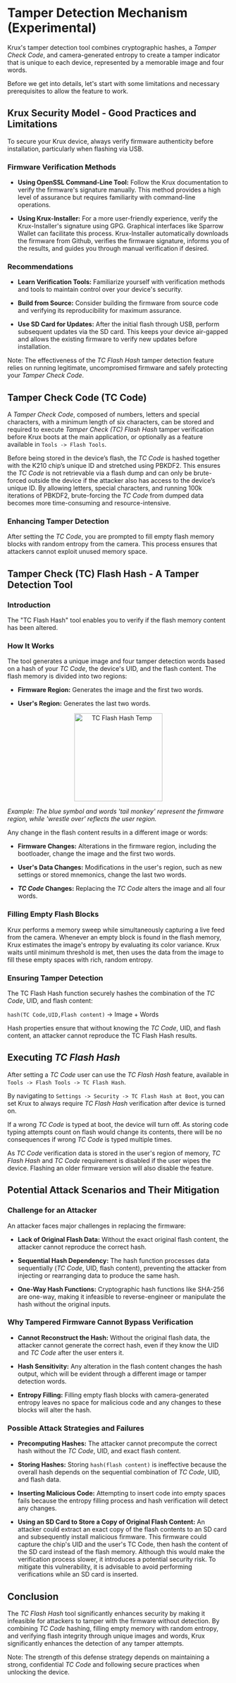 # Tamper Detection Mechanism (Experimental)
Krux's tamper detection tool combines cryptographic hashes, a *Tamper Check Code*, and camera-generated entropy to create a tamper indicator that is unique to each device, represented by a memorable image and four words.

Before we get into details, let's start with some limitations and necessary prerequisites to allow the feature to work.

## Krux Security Model - Good Practices and Limitations

To secure your Krux device, always verify firmware authenticity before installation, particularly when flashing via USB.

### Firmware Verification Methods

- **Using OpenSSL Command-Line Tool:** Follow the Krux documentation to verify the firmware's signature manually. This method provides a high level of assurance but requires familiarity with command-line operations.

- **Using Krux-Installer:** For a more user-friendly experience, verify the Krux-Installer's signature using GPG. Graphical interfaces like Sparrow Wallet can facilitate this process. Krux-Installer automatically downloads the firmware from Github, verifies the firmware signature, informs you of the results, and guides you through manual verification if desired.

### Recommendations

- **Learn Verification Tools:** Familiarize yourself with verification methods and tools to maintain control over your device's security.

- **Build from Source:** Consider building the firmware from source code and verifying its reproducibility for maximum assurance.

- **Use SD Card for Updates:** After the initial flash through USB, perform subsequent updates via the SD card. This keeps your device air-gapped and allows the existing firmware to verify new updates before installation.

Note: The effectiveness of the *TC Flash Hash* tamper detection feature relies on running legitimate, uncompromised firmware and safely protecting your *Tamper Check Code*.

## Tamper Check Code (TC Code)
A *Tamper Check Code*, composed of numbers, letters and special characters, with a minimum length of six characters, can be stored and required to execute *Tamper Check (TC) Flash Hash* tamper verification before Krux boots at the main application, or optionally as a feature available in `Tools -> Flash Tools`.

Before being stored in the device’s flash, the *TC Code* is hashed together with the K210 chip’s unique ID and stretched using PBKDF2. This ensures the *TC Code* is not retrievable via a flash dump and can only be brute-forced outside the device if the attacker also has access to the device’s unique ID. By allowing letters, special characters, and running 100k iterations of PBKDF2, brute-forcing the *TC Code* from dumped data becomes more time-consuming and resource-intensive.

### Enhancing Tamper Detection
After setting the *TC Code*, you are prompted to fill empty flash memory blocks with random entropy from the camera. This process ensures that attackers cannot exploit unused memory space.

## Tamper Check (TC) Flash Hash - A Tamper Detection Tool
### Introduction

The "TC Flash Hash" tool enables you to verify if the flash memory content has been altered.

### How It Works

The tool generates a unique image and four tamper detection words based on a hash of your *TC Code*, the device's UID, and the flash content. The flash memory is divided into two regions:

- **Firmware Region:** Generates the image and the first two words.

- **User's Region:** Generates the last two words.

<div style="text-align: center;">
    <img src="../../img/flash_hash_temp.bmp" alt="TC Flash Hash Temp" width="200"/>
</div>

*Example: The blue symbol and words 'tail monkey' represent the firmware region, while 'wrestle over' reflects the user region.*

Any change in the flash content results in a different image or words:

- **Firmware Changes:** Alterations in the firmware region, including the bootloader, change the image and the first two words.

- **User's Data Changes:** Modifications in the user's region, such as new settings or stored mnemonics, change the last two words.

- ***TC Code* Changes:** Replacing the *TC Code* alters the image and all four words.

### Filling Empty Flash Blocks

Krux performs a memory sweep while simultaneously capturing a live feed from the camera. Whenever an empty block is found in the flash memory, Krux estimates the image's entropy by evaluating its color variance. Krux waits until minimum threshold is met, then uses the data from the image to fill these empty spaces with rich, random entropy.

### Ensuring Tamper Detection

The TC Flash Hash function securely hashes the combination of the *TC Code*, UID, and flash content:

`hash(TC Code,UID,Flash content)` -> Image + Words

Hash properties ensure that without knowing the *TC Code*, UID, and flash content, an attacker cannot reproduce the TC Flash Hash results.

## Executing *TC Flash Hash*

After setting a *TC Code* user can use the *TC Flash Hash* feature, available in `Tools -> Flash Tools -> TC Flash Hash`.

By navigating to `Settings -> Security -> TC Flash Hash at Boot`, you can set Krux to always require *TC Flash Hash* verification after device is turned on.

If a wrong *TC Code* is typed at boot, the device will turn off. As storing code typing attempts count on flash would change its contents, there will be no consequences if wrong *TC Code* is typed multiple times.

As *TC Code* verification data is stored in the user's region of memory, *TC Flash Hash* and *TC Code* requirement is disabled if the user wipes the device. Flashing an older firmware version will also disable the feature.

## Potential Attack Scenarios and Their Mitigation
### Challenge for an Attacker

An attacker faces major challenges in replacing the firmware:

- **Lack of Original Flash Data:** Without the exact original flash content, the attacker cannot reproduce the correct hash.

- **Sequential Hash Dependency:** The hash function processes data sequentially (*TC Code*, UID, flash content), preventing the attacker from injecting or rearranging data to produce the same hash.

- **One-Way Hash Functions:** Cryptographic hash functions like SHA-256 are one-way, making it infeasible to reverse-engineer or manipulate the hash without the original inputs.

### Why Tampered Firmware Cannot Bypass Verification

- **Cannot Reconstruct the Hash:** Without the original flash data, the attacker cannot generate the correct hash, even if they know the UID and *TC Code* after the user enters it.

- **Hash Sensitivity:** Any alteration in the flash content changes the hash output, which will be evident through a different image or tamper detection words.

- **Entropy Filling:** Filling empty flash blocks with camera-generated entropy leaves no space for malicious code and any changes to these blocks will alter the hash.

### Possible Attack Strategies and Failures

- **Precomputing Hashes:** The attacker cannot precompute the correct hash without the *TC Code*, UID, and exact flash content.

- **Storing Hashes:** Storing `hash(flash content)` is ineffective because the overall hash depends on the sequential combination of *TC Code*, UID, and flash data.

- **Inserting Malicious Code:** Attempting to insert code into empty spaces fails because the entropy filling process and hash verification will detect any changes.

- **Using an SD Card to Store a Copy of Original Flash Content:** An attacker could extract an exact copy of the flash contents to an SD card and subsequently install malicious firmware. This firmware could capture the chip's UID and the user's TC Code, then hash the content of the SD card instead of the flash memory. Although this would make the verification process slower, it introduces a potential security risk. To mitigate this vulnerability, it is advisable to avoid performing verifications while an SD card is inserted. 

## Conclusion

The *TC Flash Hash* tool significantly enhances security by making it infeasible for attackers to tamper with the firmware without detection. By combining *TC Code* hashing, filling empty memory with random entropy, and verifying flash integrity through unique images and words, Krux significantly enhances the detection of any tamper attempts.

Note: The strength of this defense strategy depends on maintaining a strong, confidential *TC Code* and following secure practices when unlocking the device.
